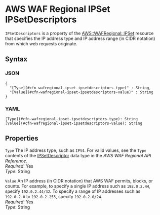 # AWS WAF Regional IPSet IPSetDescriptors<a name="aws-properties-wafregional-ipset-ipsetdescriptors"></a>

`IPSetDescriptors` is a property of the [AWS::WAFRegional::IPSet](aws-resource-wafregional-ipset.md) resource that specifies the IP address type and IP address range \(in CIDR notation\) from which web requests originate\.

## Syntax<a name="w4ab1c21c14e2156b5"></a>

### JSON<a name="aws-properties-wafregional-ipset-ipsetdescriptors-syntax.json"></a>

```
{
  "[Type](#cfn-wafregional-ipset-ipsetdescriptors-type)" : String,
  "[Value](#cfn-wafregional-ipset-ipsetdescriptors-value)" : String
}
```

### YAML<a name="aws-properties-wafregional-ipset-ipsetdescriptors-syntax.yaml"></a>

```
[Type](#cfn-wafregional-ipset-ipsetdescriptors-type): String
[Value](#cfn-wafregional-ipset-ipsetdescriptors-value): String
```

## Properties<a name="w4ab1c21c14e2156b7"></a>

`Type`  <a name="cfn-wafregional-ipset-ipsetdescriptors-type"></a>
The IP address type, such as `IPV4`\. For valid values, see the `Type` contents of the [IPSetDescriptor](https://docs.aws.amazon.com/waf/latest/APIReference/API_regional_IPSetDescriptor.html) data type in the *AWS WAF Regional API Reference*\.  
*Required*: Yes  
*Type*: String

`Value`  <a name="cfn-wafregional-ipset-ipsetdescriptors-value"></a>
An IP address \(in CIDR notation\) that AWS WAF permits, blocks, or counts\. For example, to specify a single IP address such as `192.0.2.44`, specify `192.0.2.44/32`\. To specify a range of IP addresses such as `192.0.2.0` to `192.0.2.255`, specify `192.0.2.0/24`\.  
*Required*: Yes  
*Type*: String
